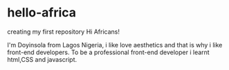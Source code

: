 # hello-africa
creating my first repository
Hi Africans!

I'm Doyinsola from Lagos Nigeria, i like love aesthetics and that is why i like front-end developers.
To be a professional front-end developer i learnt html,CSS and javascript.
